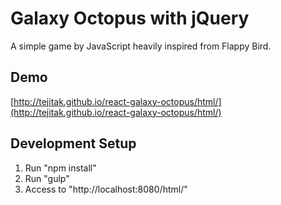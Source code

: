 # Galaxy Octopus with jQuery  

A simple game by JavaScript heavily inspired from Flappy Bird.  

## Demo
[http://tejitak.github.io/react-galaxy-octopus/html/](http://tejitak.github.io/react-galaxy-octopus/html/)  

## Development Setup  
1. Run "npm install"
2. Run "gulp"
3. Access to "http://localhost:8080/html/"

